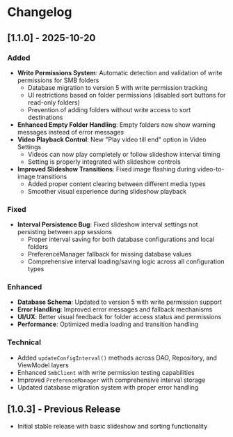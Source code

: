 # Changelog

## [1.1.0] - 2025-10-20

### Added
- **Write Permissions System**: Automatic detection and validation of write permissions for SMB folders
  - Database migration to version 5 with write permission tracking
  - UI restrictions based on folder permissions (disabled sort buttons for read-only folders)
  - Prevention of adding folders without write access to sort destinations
- **Enhanced Empty Folder Handling**: Empty folders now show warning messages instead of error messages
- **Video Playback Control**: New "Play video till end" option in Video Settings
  - Videos can now play completely or follow slideshow interval timing
  - Setting is properly integrated with slideshow controls
- **Improved Slideshow Transitions**: Fixed image flashing during video-to-image transitions
  - Added proper content clearing between different media types
  - Smoother visual experience during slideshow playback

### Fixed
- **Interval Persistence Bug**: Fixed slideshow interval settings not persisting between app sessions
  - Proper interval saving for both database configurations and local folders
  - PreferenceManager fallback for missing database values
  - Comprehensive interval loading/saving logic across all configuration types

### Enhanced
- **Database Schema**: Updated to version 5 with write permission support
- **Error Handling**: Improved error messages and fallback mechanisms
- **UI/UX**: Better visual feedback for folder access status and permissions
- **Performance**: Optimized media loading and transition handling

### Technical
- Added `updateConfigInterval()` methods across DAO, Repository, and ViewModel layers
- Enhanced `SmbClient` with write permission testing capabilities
- Improved `PreferenceManager` with comprehensive interval storage
- Updated database migration system with proper error handling

## [1.0.3] - Previous Release
- Initial stable release with basic slideshow and sorting functionality